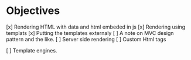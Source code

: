 # Objectives 

[x] Rendering HTML with data and html embeded in js
[x] Rendering using templats
[x] Putting the templates externaly
[ ] A note on MVC design pattern and the like.
[ ] Server side rendering
[ ] Custom Html tags

[ ] Template engines.

